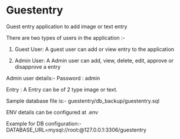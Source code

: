 # Guestentry
Guest entry application to add image or text entry

There are two types of users in the application :-
1) Guest User:
A guest user can add or view entry to the application

2) Admin User:
A Admin user can add, view, delete, edit, approve or disapprove a entry

Admin user details:-
Password : admin

Entry :
A Entry can be of 2 type image or text.

Sample database file is:-
  guestentry/db_backup/guestentry.sql

ENV details can be configured at .env

Example for DB configuration:-
DATABASE_URL=mysql://root:@127.0.0.1:3306/guestentry





